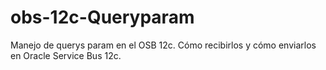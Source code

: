 # obs-12c-Queryparam
Manejo de querys param en el OSB 12c. Cómo recibirlos y cómo enviarlos en Oracle Service Bus 12c.
